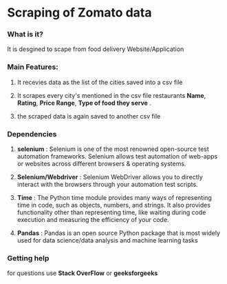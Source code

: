 # Scraping of Zomato data

### What is it?
It is desgined to scape from food delivery Website/Application

### Main Features:

1. It recevies data as the list of the cities saved into a csv file 

2. It scrapes every city's mentioned in the csv file restaurants **Name**, **Rating**, **Price Range**, **Type of food they serve** .

3. the scraped data is again saved to another csv file 

### Dependencies

1. **selenium** : Selenium is one of the most renowned open-source test automation frameworks. Selenium allows test automation of web-apps or websites across different browsers & operating systems.

2. **Selenium/Webdriver** : Selenium WebDriver allows you to directly interact with the browsers through your automation test scripts.

3. **Time** : The Python time module provides many ways of representing time in code, such as objects, numbers, and strings. It also provides functionality other than representing time, like waiting during code execution and measuring the efficiency of your code.

4. **Pandas** : Pandas is an open source Python package that is most widely used for data science/data analysis and machine learning tasks

### Getting help
for questions use **Stack OverFlow** or **geeksforgeeks**

